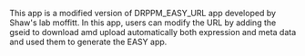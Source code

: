 This app is a modified version of DRPPM_EASY_URL app developed by Shaw's lab moffitt. In this app, users can modify the URL by adding the gseid to download amd upload automatically both expression and meta data and used them to generate the EASY app.  
